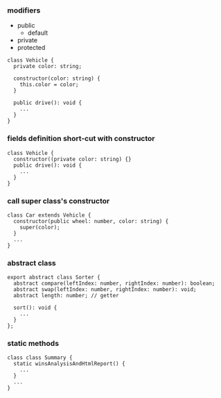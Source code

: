 ### modifiers
  - public
    - default
  - private
  - protected
```
class Vehicle {
  private color: string;

  constructor(color: string) {
    this.color = color;
  }

  public drive(): void {
    ...
  }
}

```

### fields definition short-cut with constructor
```
class Vehicle {
  constructor((private color: string) {}
  public drive(): void {
    ...
  }
}
```

### call super class's constructor
```
class Car extends Vehicle {
  constructor(public wheel: number, color: string) {
    super(color);
  }
  ...
}
```

### abstract class
```
export abstract class Sorter {
  abstract compare(leftIndex: number, rightIndex: number): boolean;
  abstract swap(leftIndex: number, rightIndex: number): void;
  abstract length: number; // getter

  sort(): void {
    ...
  }
};
```

### static methods
```
class class Summary {
  static winsAnalysisAndHtmlReport() {
    ...
  }
  ...
}
```